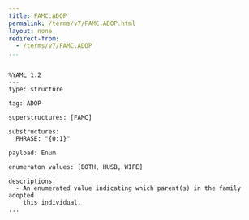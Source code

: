 ```yaml
---
title: FAMC.ADOP
permalink: /terms/v7/FAMC.ADOP.html
layout: none
redirect-from:
  - /terms/v7/FAMC.ADOP
...
```


```

%YAML 1.2
---
type: structure

tag: ADOP

superstructures: [FAMC]

substructures:
  PHRASE: "{0:1}"

payload: Enum

enumeraton values: [BOTH, HUSB, WIFE]

descriptions:
  - An enumerated value indicating which parent(s) in the family adopted
    this individual.
...

```